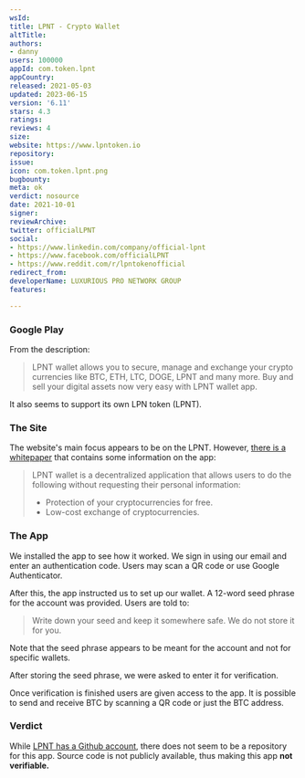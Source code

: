 ```yaml
---
wsId: 
title: LPNT - Crypto Wallet
altTitle: 
authors:
- danny
users: 100000
appId: com.token.lpnt
appCountry: 
released: 2021-05-03
updated: 2023-06-15
version: '6.11'
stars: 4.3
ratings: 
reviews: 4
size: 
website: https://www.lpntoken.io
repository: 
issue: 
icon: com.token.lpnt.png
bugbounty: 
meta: ok
verdict: nosource
date: 2021-10-01
signer: 
reviewArchive: 
twitter: officialLPNT
social:
- https://www.linkedin.com/company/official-lpnt
- https://www.facebook.com/officialLPNT
- https://www.reddit.com/r/lpntokenofficial
redirect_from: 
developerName: LUXURIOUS PRO NETWORK GROUP
features: 

---
```


### Google Play
From the description:

> LPNT wallet allows you to secure, manage and exchange your crypto currencies like BTC, ETH, LTC, DOGE, LPNT and many more. Buy and sell your digital assets now very easy with LPNT wallet app.

It also seems to support its own LPN token (LPNT).
### The Site
The website's main focus appears to be on the LPNT. However, [there is a whitepaper](https://lpntoken.io/assets/lpnt-io/images/whitepaper-lpntoken.pdf) that contains some information on the app:

> LPNT wallet is a decentralized application that allows users to do the following without requesting their personal information:
> - Protection of your cryptocurrencies for free.
> - Low-cost exchange of cryptocurrencies. 

### The App
We installed the app to see how it worked. We sign in using our email and enter an authentication code. Users may scan a QR code or use Google Authenticator. 

After this, the app instructed us to set up our wallet. A 12-word seed phrase for the account was provided. Users are told to:

> Write down your seed and keep it somewhere safe. We do not store it for you.

Note that the seed phrase appears to be meant for the account and not for specific wallets.

After storing the seed phrase, we were asked to enter it for verification.

Once verification is finished users are given access to the app. It is possible to send and receive BTC by scanning a QR code or just the BTC address.

### Verdict
While [LPNT has a Github account](https://github.com/LPNTOKEN?tab=repositories), there does not seem to be a repository for this app. Source code is not publicly available, thus making this app **not verifiable.**
